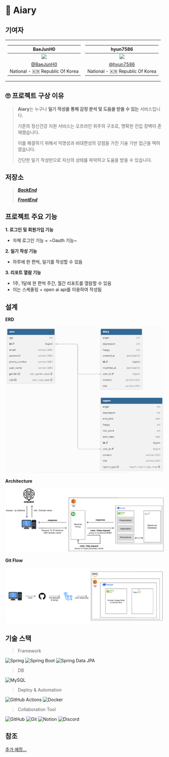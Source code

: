 # 📕 Aiary

## 기여자
<table>
<tr>
<td>

|                     BaeJunH0                       |
| :------------------------------------------------: |
| <img width="240px" src="https://avatars.githubusercontent.com/u/114082026?v=4" /> |
|     [@BaeJunH0](https://github.com/BaeJunH0)       |
|          National - 🇰🇷 Republic Of Korea           |

</td>
<td>

|                  hyun7586                   |
| :------------------------------------------------: |
| <img width="240px" src="https://avatars.githubusercontent.com/u/104716006?v=4" /> |
|     [@hyun7586](https://github.com/hyun7586) |
|          National - 🇰🇷 Republic Of Korea            |

</td>
</tr>
</table>

## 🙄 프로젝트 구상 이유
> **Aiary**는 누구나 **일기 작성을 통해 감정 분석 및 도움을 받을 수 있는** 서비스입니다.
>
> 기존의 정신건강 지원 서비스는 오프라인 위주의 구조로, 명확한 진입 장벽이 존재했습니다.
>
> 이를 해결하기 위해서 익명성과 비대면성의 강점을 가진 기술 기반 접근을 택하였습니다.
>
> 간단한 일기 작성만으로 자신의 상태를 파악하고 도움을 받을 수 있습니다.

## 저장소
> [**_BackEnd_**](https://github.com/TeamAiary/TA_BE)
>
> [**_FrontEnd_**](https://github.com/TeamAiary/TA_Android)

## 프로젝트 주요 기능
**1. 로그인 및 회원가입 기능**
- 자체 로그인 기능 + ~Oauth 기능~

**2. 일기 작성 기능**
- 하루에 한 편씩, 일기를 작성할 수 있음

**3. 리포트 열람 기능**
- 1주, 1달에 한 편씩 주간, 월간 리포트를 열람할 수 있음
- 이는 스케줄링 + open ai api를 이용하여 작성됨

## 설계

**ERD**

![erd.png](image/erd.png)

**Architecture**

![img.png](image/arch.png)

**Git Flow**

![git_flow.png](image/git_flow.png)

## 기술 스택
> Framework
>
![Spring](https://img.shields.io/badge/Spring-6DB33F?style=for-the-badge&logo=spring&logoColor=white)
![Spring Boot](https://img.shields.io/badge/Spring%20Boot-6DB33F?style=for-the-badge&logo=springboot&logoColor=white)
![Spring Data JPA](https://img.shields.io/badge/Spring%20Data%20JPA-6DB33F?style=for-the-badge&logo=spring&logoColor=white)
> DB
>
![MySQL](https://img.shields.io/badge/MySQL-4479A1?style=for-the-badge&logo=mysql&logoColor=white)

> Deploy & Automation
>
![GitHub Actions](https://img.shields.io/badge/GitHub%20Actions-2088FF?style=for-the-badge&logo=githubactions&logoColor=white)
![Docker](https://img.shields.io/badge/Docker-2496ED?style=for-the-badge&logo=docker&logoColor=white)

> Collaboration Tool
>
![GitHub](https://img.shields.io/badge/GitHub-181717?style=for-the-badge&logo=github&logoColor=white)
![Git](https://img.shields.io/badge/Git-F05032?style=for-the-badge&logo=git&logoColor=white)
![Notion](https://img.shields.io/badge/Notion-000000?style=for-the-badge&logo=notion&logoColor=white)
![Discord](https://img.shields.io/badge/Discord-5865F2?style=for-the-badge&logo=discord&logoColor=white)

## 참조
[추가 예정...]()
